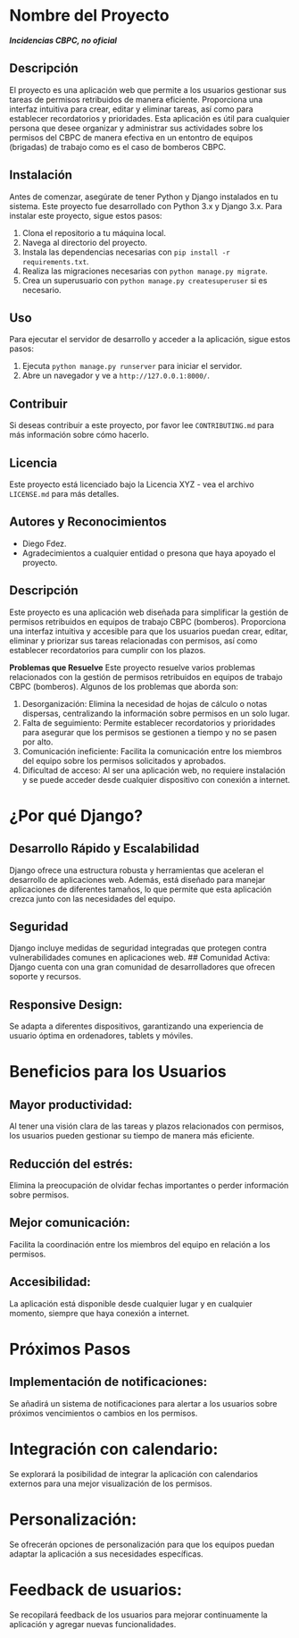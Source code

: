 # Nombre del Proyecto
**_Incidencias CBPC, no oficial_**

## Descripción
El proyecto es una aplicación web que permite a los usuarios gestionar sus tareas de permisos retribuidos de manera eficiente. Proporciona una interfaz intuitiva para crear, editar y eliminar tareas, así como para establecer recordatorios y prioridades. Esta aplicación es útil para cualquier persona que desee organizar y administrar sus actividades sobre los permisos del CBPC de manera efectiva en un entontro de equipos (brigadas) de trabajo como es el caso de bomberos CBPC.



## Instalación
Antes de comenzar, asegúrate de tener Python y Django instalados en tu sistema. Este proyecto fue desarrollado con Python 3.x y Django 3.x.
Para instalar este proyecto, sigue estos pasos:
1. Clona el repositorio a tu máquina local.
2. Navega al directorio del proyecto.
3. Instala las dependencias necesarias con `pip install -r requirements.txt`.
4. Realiza las migraciones necesarias con `python manage.py migrate`.
5. Crea un superusuario con `python manage.py createsuperuser` si es necesario.

## Uso
Para ejecutar el servidor de desarrollo y acceder a la aplicación, sigue estos pasos:
1. Ejecuta `python manage.py runserver` para iniciar el servidor.
2. Abre un navegador y ve a `http://127.0.0.1:8000/`.

## Contribuir
Si deseas contribuir a este proyecto, por favor lee `CONTRIBUTING.md` para más información sobre cómo hacerlo.

## Licencia
Este proyecto está licenciado bajo la Licencia XYZ - vea el archivo `LICENSE.md` para más detalles.

## Autores y Reconocimientos
- Diego Fdez.
- Agradecimientos a cualquier entidad o presona que haya apoyado el proyecto.

## Descripción

Este proyecto es una aplicación web diseñada para simplificar la gestión de permisos retribuidos en equipos de trabajo CBPC (bomberos). Proporciona una interfaz intuitiva y accesible para que los usuarios puedan crear, editar, eliminar y priorizar sus tareas relacionadas con permisos, así como establecer recordatorios para cumplir con los plazos.

**Problemas que Resuelve**
Este proyecto resuelve varios problemas relacionados con la gestión de permisos retribuidos en equipos de trabajo CBPC (bomberos). Algunos de los problemas que aborda son:

1. Desorganización: Elimina la necesidad de hojas de cálculo o notas dispersas, centralizando la información sobre permisos en un solo lugar.
2. Falta de seguimiento: Permite establecer recordatorios y prioridades para asegurar que los permisos se gestionen a tiempo y no se pasen por alto.
3. Comunicación ineficiente: Facilita la comunicación entre los miembros del equipo sobre los permisos solicitados y aprobados.
4. Dificultad de acceso: Al ser una aplicación web, no requiere instalación y se puede acceder desde cualquier dispositivo con conexión a internet.

# ¿Por qué Django?
## Desarrollo Rápido y Escalabilidad
Django ofrece una estructura robusta y herramientas que aceleran el desarrollo de aplicaciones web. Además, está diseñado para manejar aplicaciones de diferentes tamaños, lo que permite que esta aplicación crezca junto con las necesidades del equipo.
## Seguridad
Django incluye medidas de seguridad integradas que protegen contra vulnerabilidades comunes en aplicaciones web.
## Comunidad Activa: 
Django cuenta con una gran comunidad de desarrolladores que ofrecen soporte y recursos.
## Responsive Design: 
Se adapta a diferentes dispositivos, garantizando una experiencia de usuario óptima en ordenadores, tablets y móviles.

# Beneficios para los Usuarios
## Mayor productividad: 
Al tener una visión clara de las tareas y plazos relacionados con permisos, los usuarios pueden gestionar su tiempo de manera más eficiente.
## Reducción del estrés: 
Elimina la preocupación de olvidar fechas importantes o perder información sobre permisos.
## Mejor comunicación: 
Facilita la coordinación entre los miembros del equipo en relación a los permisos.
## Accesibilidad: 
La aplicación está disponible desde cualquier lugar y en cualquier momento, siempre que haya conexión a internet.

# Próximos Pasos
## Implementación de notificaciones: 
Se añadirá un sistema de notificaciones para alertar a los usuarios sobre próximos vencimientos o cambios en los permisos.
# Integración con calendario: 
Se explorará la posibilidad de integrar la aplicación con calendarios externos para una mejor visualización de los permisos.
# Personalización: 
Se ofrecerán opciones de personalización para que los equipos puedan adaptar la aplicación a sus necesidades específicas.
# Feedback de usuarios: 
Se recopilará feedback de los usuarios para mejorar continuamente la aplicación y agregar nuevas funcionalidades.